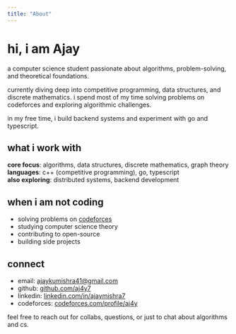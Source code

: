```yaml
---
title: "About"
---
```


# hi, i am Ajay

a computer science student passionate about algorithms, problem-solving, and theoretical foundations.

currently diving deep into competitive programming, data structures, and discrete mathematics. i spend most of my time solving problems on codeforces and exploring algorithmic challenges.

in my free time, i build backend systems and experiment with go and typescript.

## what i work with

**core focus**: algorithms, data structures, discrete mathematics, graph theory  
**languages**: c++ (competitive programming), go, typescript  
**also exploring**: distributed systems, backend development

## when i am not coding

- solving problems on [codeforces](https://codeforces.com/profile/aj4y)
- studying computer science theory
- contributing to open-source
- building side projects

## connect

- email: [ajaykumishra41@gmail.com](mailto:ajaykumishra41@gmail.com)
- github: [github.com/aj4y7](https://github.com/aj4y7)
- linkedin: [linkedin.com/in/ajaymishra7](https://linkedin.com/in/ajaymishra7)
- codeforces: [codeforces.com/profile/aj4y](https://codeforces.com/profile/aj4y)

feel free to reach out for collabs, questions, or just to chat about algorithms and cs.
